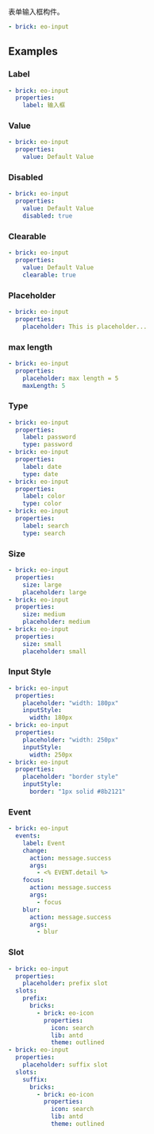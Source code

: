 表单输入框构件。

```yaml preview
- brick: eo-input
```

## Examples

### Label

```yaml preview
- brick: eo-input
  properties:
    label: 输入框
```

### Value

```yaml preview
- brick: eo-input
  properties:
    value: Default Value
```

### Disabled

```yaml preview
- brick: eo-input
  properties:
    value: Default Value
    disabled: true
```

### Clearable

```yaml preview
- brick: eo-input
  properties:
    value: Default Value
    clearable: true
```

### Placeholder

```yaml preview
- brick: eo-input
  properties:
    placeholder: This is placeholder...
```

### max length

```yaml preview
- brick: eo-input
  properties:
    placeholder: max length = 5
    maxLength: 5
```

### Type

```yaml preview
- brick: eo-input
  properties:
    label: password
    type: password
- brick: eo-input
  properties:
    label: date
    type: date
- brick: eo-input
  properties:
    label: color
    type: color
- brick: eo-input
  properties:
    label: search
    type: search
```

### Size

```yaml preview
- brick: eo-input
  properties:
    size: large
    placeholder: large
- brick: eo-input
  properties:
    size: medium
    placeholder: medium
- brick: eo-input
  properties:
    size: small
    placeholder: small
```

### Input Style

```yaml preview
- brick: eo-input
  properties:
    placeholder: "width: 180px"
    inputStyle:
      width: 180px
- brick: eo-input
  properties:
    placeholder: "width: 250px"
    inputStyle:
      width: 250px
- brick: eo-input
  properties:
    placeholder: "border style"
    inputStyle:
      border: "1px solid #8b2121"
```

### Event

```yaml preview
- brick: eo-input
  events:
    label: Event
    change:
      action: message.success
      args:
        - <% EVENT.detail %>
    focus:
      action: message.success
      args:
        - focus
    blur:
      action: message.success
      args:
        - blur
```

### Slot

```yaml preview
- brick: eo-input
  properties:
    placeholder: prefix slot
  slots:
    prefix:
      bricks:
        - brick: eo-icon
          properties:
            icon: search
            lib: antd
            theme: outlined
- brick: eo-input
  properties:
    placeholder: suffix slot
  slots:
    suffix:
      bricks:
        - brick: eo-icon
          properties:
            icon: search
            lib: antd
            theme: outlined
```
